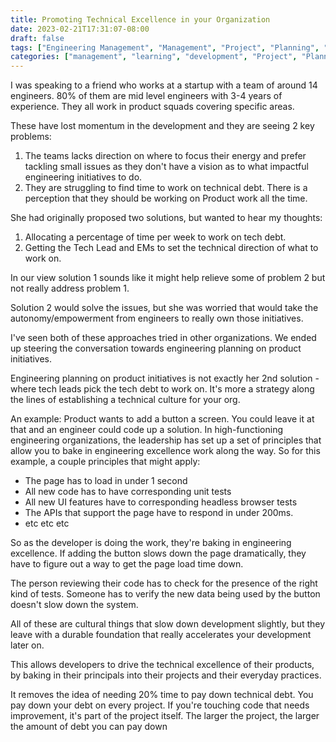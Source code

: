 ```yaml
---
title: Promoting Technical Excellence in your Organization
date: 2023-02-21T17:31:07-08:00
draft: false
tags: ["Engineering Management", "Management", "Project", "Planning", "Tech Debt", "Technical Excellence"]
categories: ["management", "learning", "development", "Project", "Planning", "Performance"]
---
```


I was speaking to a friend who works at a startup with a team of around 14 engineers. 80% of them are mid level engineers with 3-4 years of experience. They all work in product squads covering specific areas.

These have lost momentum in the development and they are seeing 2 key problems:

1) The teams lacks direction on where to focus their energy and prefer tackling small issues as they don't have a vision as to what impactful engineering initiatives to do.
2) They are struggling to find time to work on technical debt. There is a perception that they should be working on Product work all the time.

She had originally proposed two solutions, but wanted to hear my thoughts:

1) Allocating a percentage of time per week to work on tech debt.
2) Getting the Tech Lead and EMs to set the technical direction of what to work on.

In our view solution 1 sounds like it might help relieve some of problem 2 but not really address problem 1.

Solution 2 would solve the issues, but she was worried that would take the autonomy/empowerment from engineers to really own those initiatives.

I've seen both of these approaches tried in other organizations. We ended up steering the conversation towards engineering planning on product initiatives.

Engineering planning on product initiatives is not exactly her 2nd solution - where tech leads pick the tech debt to work on. It's more a strategy along the lines of establishing a technical culture for your org.

An example: Product wants to add a button a screen. You could leave it at that and an engineer could code up a solution. In high-functioning engineering organizations, the leadership has set up a set of principles that allow you to bake in engineering excellence work along the way. So for this example, a couple principles that might apply:
* The page has to load in under 1 second
* All new code has to have corresponding unit tests
* All new UI features have to corresponding headless browser tests
* The APIs that support the page have to respond in under 200ms.
* etc etc etc

So as the developer is doing the work, they're baking in engineering excellence. If adding the button slows down the page dramatically, they have to figure out a way to get the page load time down.

The person reviewing their code has to check for the presence of the right kind of tests.
Someone has to verify the new data being used by the button doesn't slow down the system.

All of these are cultural things that slow down development slightly, but they leave with a durable foundation that really accelerates your development later on.

This allows developers to drive the technical excellence of their products, by baking in their principals into their projects and their everyday practices.

It removes the idea of needing 20% time to pay down technical debt. You pay down your debt on every project. If you're touching code that needs improvement, it's part of the project itself. The larger the project, the larger the amount of debt you can pay down
